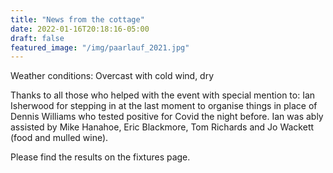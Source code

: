 ```yaml
---
title: "News from the cottage"
date: 2022-01-16T20:18:16-05:00
draft: false
featured_image: "/img/paarlauf_2021.jpg"
---
```


Weather conditions: Overcast with cold wind, dry

Thanks to all those who helped with the event with special mention to:
Ian Isherwood for stepping in at the last moment to organise things in place of Dennis Williams who tested positive for Covid the night before.   Ian was ably assisted by Mike Hanahoe, Eric Blackmore, Tom Richards and Jo Wackett (food and mulled wine).

Please find the results on the fixtures page.
